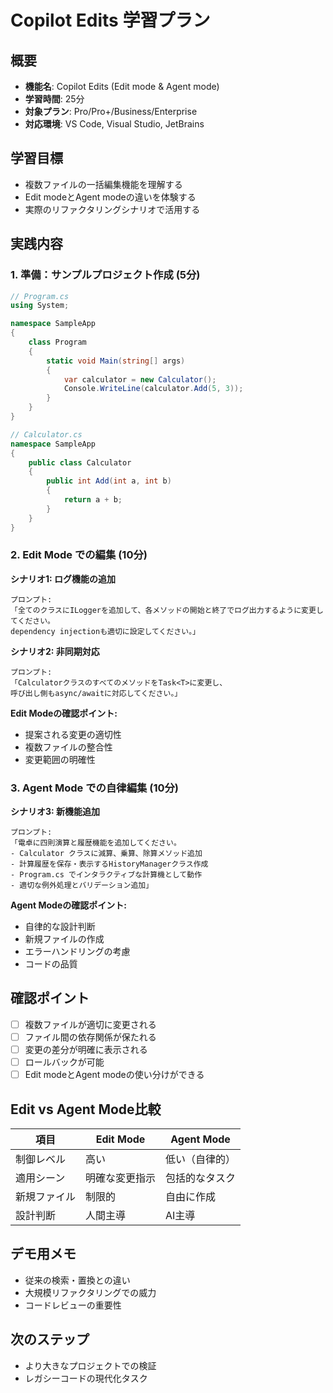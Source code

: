 # Copilot Edits 学習プラン

## 概要
- **機能名**: Copilot Edits (Edit mode & Agent mode)
- **学習時間**: 25分
- **対象プラン**: Pro/Pro+/Business/Enterprise
- **対応環境**: VS Code, Visual Studio, JetBrains

## 学習目標
- 複数ファイルの一括編集機能を理解する
- Edit modeとAgent modeの違いを体験する
- 実際のリファクタリングシナリオで活用する

## 実践内容

### 1. 準備：サンプルプロジェクト作成 (5分)
```csharp
// Program.cs
using System;

namespace SampleApp
{
    class Program
    {
        static void Main(string[] args)
        {
            var calculator = new Calculator();
            Console.WriteLine(calculator.Add(5, 3));
        }
    }
}

// Calculator.cs
namespace SampleApp
{
    public class Calculator
    {
        public int Add(int a, int b)
        {
            return a + b;
        }
    }
}
```

### 2. Edit Mode での編集 (10分)

**シナリオ1: ログ機能の追加**
```
プロンプト: 
「全てのクラスにILoggerを追加して、各メソッドの開始と終了でログ出力するように変更してください。
dependency injectionも適切に設定してください。」
```

**シナリオ2: 非同期対応**
```
プロンプト:
「CalculatorクラスのすべてのメソッドをTask<T>に変更し、
呼び出し側もasync/awaitに対応してください。」
```

**Edit Modeの確認ポイント:**
- 提案される変更の適切性
- 複数ファイルの整合性
- 変更範囲の明確性

### 3. Agent Mode での自律編集 (10分)

**シナリオ3: 新機能追加**
```
プロンプト:
「電卓に四則演算と履歴機能を追加してください。
- Calculator クラスに減算、乗算、除算メソッド追加
- 計算履歴を保存・表示するHistoryManagerクラス作成
- Program.cs でインタラクティブな計算機として動作
- 適切な例外処理とバリデーション追加」
```

**Agent Modeの確認ポイント:**
- 自律的な設計判断
- 新規ファイルの作成
- エラーハンドリングの考慮
- コードの品質

## 確認ポイント
- [ ] 複数ファイルが適切に変更される
- [ ] ファイル間の依存関係が保たれる
- [ ] 変更の差分が明確に表示される
- [ ] ロールバックが可能
- [ ] Edit modeとAgent modeの使い分けができる

## Edit vs Agent Mode比較

| 項目 | Edit Mode | Agent Mode |
|------|-----------|------------|
| 制御レベル | 高い | 低い（自律的） |
| 適用シーン | 明確な変更指示 | 包括的なタスク |
| 新規ファイル | 制限的 | 自由に作成 |
| 設計判断 | 人間主導 | AI主導 |

## デモ用メモ
- 従来の検索・置換との違い
- 大規模リファクタリングでの威力
- コードレビューの重要性

## 次のステップ
- より大きなプロジェクトでの検証
- レガシーコードの現代化タスク
